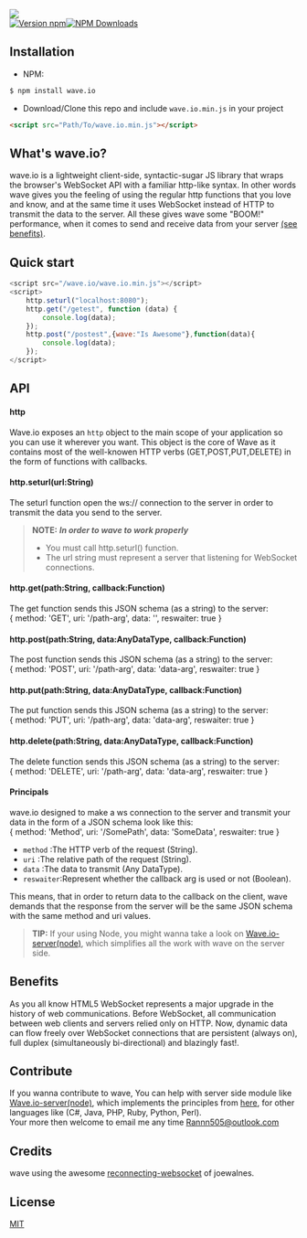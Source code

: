 [<img src="https://raw.githubusercontent.com/rannn505/wave.io/master/assets/wave.io.png">](https://github.com/rannn505/wave.io)<br/>
[![Version npm](https://img.shields.io/npm/v/wave.io.svg?style=flat-square)](https://www.npmjs.com/package/wave.io)[![NPM Downloads](https://img.shields.io/npm/dt/wave.io.svg?style=flat-square)](https://www.npmjs.com/package/wave.io)

## Installation

- NPM:
```bash
$ npm install wave.io
```
<!--- CDN:
``` html
<script src="https://cdn.jsdelivr.net/angular.ngscopestorage/latest/ngscopestorage.min.js"></script>
```-->
- Download/Clone this repo and include `wave.io.min.js` in your project
``` html
<script src="Path/To/wave.io.min.js"></script>
```

## What's wave.io?

wave.io is a lightweight client-side, syntactic-sugar JS library that wraps the browser's WebSocket API with a familiar http-like syntax.
In other words wave gives you the feeling of using the regular http functions that you love and know, and at the same time it uses WebSocket instead of HTTP to transmit the data to the server.
All these gives wave some "BOOM!" performance, when it comes to send and receive data from your server [(see benefits)](#Benefits).

## Quick start

```javascript
<script src="/wave.io/wave.io.min.js"></script>
<script>
    http.seturl("localhost:8080");   
    http.get("/getest", function (data) {
        console.log(data);
    });
    http.post("/postest",{wave:"Is Awesome"},function(data){
        console.log(data);
    });
</script>
```

## API

#### http
  
  Wave.io exposes an `http` object to the main scope of your application so you can use it wherever you want.
  This object is the core of Wave as it contains most of the well-knowen HTTP verbs (GET,POST,PUT,DELETE) in the form of functions with callbacks.

#### http.seturl(url:String)
  
  The seturl function open the ws:// connection to the server in order to transmit the data you send to the server.
  > **NOTE:** ***In order to wave to work properly***
  > - You must call http.seturl() function.
  > - The url string must represent a server that listening for WebSocket connections.
   
#### http.get(path:String, callback:Function)

  The get function sends this JSON schema (as a string) to the server:<br/> 
  { method: 'GET', uri: '/path-arg', data: '', reswaiter: true }

#### http.post(path:String, data:AnyDataType, callback:Function)

  The post function sends this JSON schema (as a string) to the server:<br/> 
  { method: 'POST', uri: '/path-arg', data: 'data-arg', reswaiter: true }
  
#### http.put(path:String, data:AnyDataType, callback:Function)

  The put function sends this JSON schema (as a string) to the server:<br/> 
  { method: 'PUT', uri: '/path-arg', data: 'data-arg', reswaiter: true }

#### http.delete(path:String, data:AnyDataType, callback:Function)

  The delete function sends this JSON schema (as a string) to the server:<br/> 
  { method: 'DELETE', uri: '/path-arg', data: 'data-arg', reswaiter: true }
  
#### Principals<a name="Principals"></a>
  
  wave.io designed to make a ws connection to the server and transmit your data in the form of a JSON schema look like this:<br/> 
  { method: 'Method', uri: '/SomePath', data: 'SomeData', reswaiter: true }
  
  - `method`   :The HTTP verb of the request (String).
  - `uri`      :The relative path of the request (String).
  - `data`     :The data to transmit (Any DataType).
  - `reswaiter`:Represent whether the callback arg is used or not (Boolean).
  
  This means, that in order to return data to the callback on the client, 
  wave demands that the response from the server will be the same JSON schema with the same method and uri values.
  
  > **TIP:** 
  > If your using Node, you might wanna take a look on [Wave.io-server(node)](), which simplifies all the work with wave on the server side.
  
    
## Benefits<a name="Benefits"></a>

As you all know HTML5 WebSocket represents a major upgrade in the history of web communications. 
Before WebSocket, all communication between web clients and servers relied only on HTTP. 
Now, dynamic data can flow freely over WebSocket connections that are persistent (always on), full duplex (simultaneously bi-directional) and blazingly fast!.

## Contribute

If you wanna contribute to wave, You can help with server side module like [Wave.io-server(node)](),
which implements the principles from [here](#Principals), for other languages like (C#, Java, PHP, Ruby, Python, Perl).<br/>
Your more then welcome to email me any time <Rannn505@outlook.com>

## Credits

wave using the awesome [reconnecting-websocket](https://github.com/joewalnes/reconnecting-websocket) of joewalnes.


## License

  [MIT](LICENSE)

